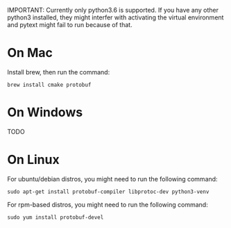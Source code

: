 IMPORTANT: Currently only python3.6 is supported. If you have any other python3 installed, they might interfer with activating the virtual environment and pytext might fail to run because of that.

# On Mac

Install brew, then run the command:

```
brew install cmake protobuf
```

# On Windows

TODO

# On Linux

For ubuntu/debian distros, you might need to run the following command:

```
sudo apt-get install protobuf-compiler libprotoc-dev python3-venv
```

For rpm-based distros, you might need to run the following command:

```
sudo yum install protobuf-devel
```
